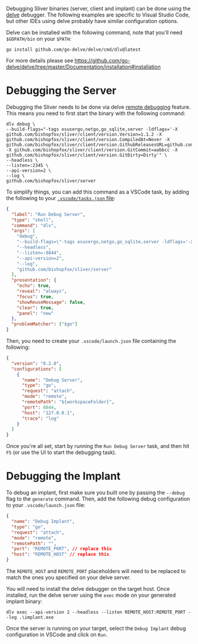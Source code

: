 Debugging Sliver binaries (server, client and implant) can be done using the [delve](https://github.com/go-delve/delve) debugger. The following examples are specific to Visual Studio Code, but other IDEs using delve probably have similar configuration options.

Delve can be installed with the following command, note that you'll need `$GOPATH/bin` on your `$PATH`:

```
go install github.com/go-delve/delve/cmd/dlv@latest
```

For more details please see https://github.com/go-delve/delve/tree/master/Documentation/installation#installation

# Debugging the Server

Debugging the Sliver needs to be done via delve [remote debugging](https://github.com/golang/vscode-go/blob/master/docs/debugging.md#remote-debugging) feature. This means you need to first start the binary with the following command:

```
dlv debug \
--build-flags="-tags osusergo,netgo,go_sqlite,server -ldflags='-X github.com/bishopfox/sliver/client/version.Version=1.1.2 -X github.com/bishopfox/sliver/client/version.CompiledAt=Never -X github.com/bishopfox/sliver/client/version.GithubReleasesURL=github.com -X github.com/bishopfox/sliver/client/version.GitCommit=aabbcc -X github.com/bishopfox/sliver/client/version.GitDirty=Dirty'" \
--headless \
--listen=:2345 \
--api-version=2 \
--log \
github.com/bishopfox/sliver/server
```

To simplify things, you can add this command as a VSCode task, by adding the following to your [`.vscode/tasks.json` file](https://code.visualstudio.com/docs/editor/tasks):

```json
{
  "label": "Run Debug Server",
  "type": "shell",
  "command": "dlv",
  "args": [
    "debug",
    "--build-flags=\"-tags osusergo,netgo,go_sqlite,server -ldflags='-X github.com/bishopfox/sliver/client/version.Version=0.0.0 -X github.com/bishopfox/sliver/client/version.CompiledAt=Never -X github.com/bishopfox/sliver/client/version.GithubReleasesURL=https://api.github.com/repos/BishopFox/sliver/releases -X github.com/bishopfox/sliver/client/version.GitCommit=debug -X github.com/bishopfox/sliver/client/version.GitDirty=Dirty -X github.com/bishopfox/sliver/client/assets.DefaultArmoryPublicKey=RWSBpxpRWDrD7Fe+VvRE3c2VEDC2NK80rlNCj+BX0gz44Xw07r6KQD9L -X github.com/bishopfox/sliver/client/assets.DefaultArmoryRepoURL=https://api.github.com/repos/sliverarmory/armory/releases'\"",
    "--headless",
    "--listen=:8844",
    "--api-version=2",
    "--log",
    "github.com/bishopfox/sliver/server"
  ],
  "presentation": {
    "echo": true,
    "reveal": "always",
    "focus": true,
    "showReuseMessage": false,
    "clear": true,
    "panel": "new"
  },
  "problemMatcher": ["$go"]
}
```

Then, you need to create your `.vscode/launch.json` file containing the following:

```json
{
  "version": "0.2.0",
  "configurations": [
    {
      "name": "Debug Server",
      "type": "go",
      "request": "attach",
      "mode": "remote",
      "remotePath": "${workspaceFolder}",
      "port": 8844,
      "host": "127.0.0.1",
      "trace": "log"
    }
  ]
}
```

Once you're all set, start by running the `Run Debug Server` task, and then hit `F5` (or use the UI to start the debugging task).

# Debugging the Implant

To debug an implant, first make sure you built one by passing the `--debug` flag to the `generate` command. Then, add the following debug configuration to your `.vscode/launch.json` file:

```json
{
  "name": "Debug Implant",
  "type": "go",
  "request": "attach",
  "mode": "remote",
  "remotePath": "",
  "port": "REMOTE_PORT", // replace this
  "host": "REMOTE_HOST" // replace this
}
```

The `REMOTE_HOST` and `REMOTE_PORT` placeholders will need to be replaced to match the ones you specified on your delve server.

You will need to install the delve debugger on the target host. Once installed, run the delve server using the `exec` mode on your generated implant binary:

```shell
dlv exec --api-version 2 --headless --listen REMOTE_HOST:REMOTE_PORT --log .\implant.exe
```

Once the server is running on your target, select the `Debug Implant` debug configuration in VSCode and click on `Run`.
